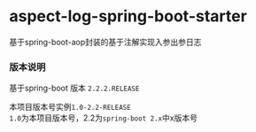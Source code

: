 # aspect-log-spring-boot-starter
基于spring-boot-aop封装的基于注解实现入参出参日志

### 版本说明
基于spring-boot 版本 `2.2.2.RELEASE`

本项目版本号实例`1.0-2.2-RELEASE`  
`1.0`为本项目版本号，2.2为`spring-boot 2.x`中x版本号
